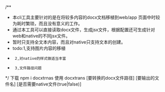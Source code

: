 /**
 * 本cli工具主要针对的是在将较多内容的docx文档移植到web/app 页面中时较为耗时繁琐，而且没有意义的工作。
 * 通过本工具可以直接读取docx文件，生成jsx文件，根据配置还可生成针对web和native的不同jsx文件。
 * 暂时只支持全文本内容，而且对native只支持文本的创建。
 * todo:1,支持图片内容的移植
 *      2,对native的样式做适当丰富
 *      3,文件路径问题
 */
 下载 npm i docxtrnas
 使用 docxtrans [要转换的docx文件路径] [要输出的文件名] [是否需要native文件(true|false)]